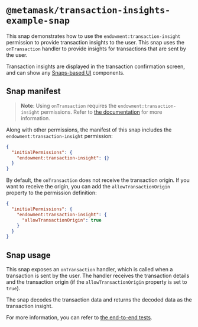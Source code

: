 # `@metamask/transaction-insights-example-snap`

This snap demonstrates how to use the `endowment:transaction-insight` permission
to provide transaction insights to the user. This snap uses the `onTransaction`
handler to provide insights for transactions that are sent by the user.

Transaction insights are displayed in the transaction confirmation screen, and
can show any [Snaps-based UI](../../../snaps-sdk) components.

## Snap manifest

> **Note**: Using `onTransaction` requires the `endowment:transaction-insight`
> permissions. Refer to [the documentation](https://docs.metamask.io/snaps/reference/permissions/#endowmenttransaction-insight)
> for more information.

Along with other permissions, the manifest of this snap includes the
`endowment:transaction-insight` permission:

```json
{
  "initialPermissions": {
    "endowment:transaction-insight": {}
  }
}
```

By default, the `onTransaction` does not receive the transaction origin. If you
want to receive the origin, you can add the `allowTransactionOrigin` property to
the permission definition:

```json
{
  "initialPermissions": {
    "endowment:transaction-insight": {
      "allowTransactionOrigin": true
    }
  }
}
```

## Snap usage

This snap exposes an `onTransaction` handler, which is called when a transaction
is sent by the user. The handler receives the transaction details and the
transaction origin (if the `allowTransactionOrigin` property is set to `true`).

The snap decodes the transaction data and returns the decoded data as the
transaction insight.

For more information, you can refer to
[the end-to-end tests](./src/index.test.ts).
